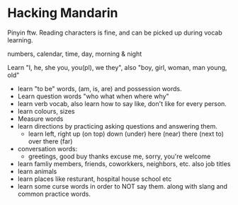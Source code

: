 # Hacking Mandarin


Pinyin ftw. Reading characters is fine, and can be picked up during vocab learning.

numbers, calendar, time, day, morning & night

Learn "I, he, she you, you(pl), we they", also "boy, girl, woman, man young, old"
- learn "to be" words, (am, is, are) and possession words.
- Learn question words "who what when where why"
- learn verb vocab, also learn how to say like, don't like for every person.
- learn colours, sizes
- Measure words 
- learn directions by practicing asking questions and answering them.
  - learn left, right up (on top) down (under) here (near) there (next to) over there (far)
- conversation words:
  - greetings, good buy thanks excuse me, sorry, you're welcome
- learn famliy members, friends, coworkkers, neighbors, etc. also job titles
- learn animals
- learn places like resturant, hospital house school etc
- learn some curse words in order to NOT say them. along with slang and common practice words.
